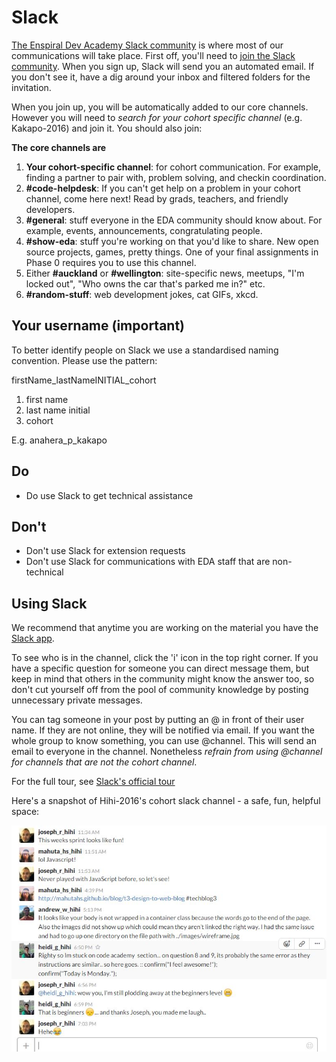 # Slack

[The Enspiral Dev Academy Slack community](https://enspiral-dev-academy.slack.com/messages/general/) is where most of our communications will take place. First off, you'll need to [join the Slack community](https://edaslackinvite.herokuapp.com/). When you sign up, Slack will send you an automated email. If you don't see it, have a dig around your inbox and filtered folders for the invitation.

When you join up, you will be automatically added to our core channels. However you will need to *search for your cohort specific channel* (e.g. Kakapo-2016) and join it. You should also join:

**The core channels are**
1. **Your cohort-specific channel**: for cohort communication. For example, finding a partner to pair with, problem solving, and checkin coordination.
2. **#code-helpdesk**: If you can't get help on a problem in your cohort channel, come here next! Read by grads, teachers, and friendly developers.
3. **#general**: stuff everyone in the EDA community should know about. For example, events, announcements, congratulating people.
4. **#show-eda**: stuff you're working on that you'd like to share. New open source projects, games, pretty things. One of your final assignments in Phase 0 requires you to use this channel.
5. Either **#auckland** or **#wellington**: site-specific news, meetups, "I'm locked out", "Who owns the car that's parked me in?" etc.
6. **#random-stuff**: web development jokes, cat GIFs, xkcd.


## Your username (important)

To better identify people on Slack we use a standardised naming convention. Please use the pattern:

firstName_lastNameINITIAL_cohort

1. first name
2. last name initial
3. cohort

E.g. anahera_p_kakapo

## Do

- Do use Slack to get technical assistance

## Don't

- Don't use Slack for extension requests
- Don't use Slack for communications with EDA staff that are non-technical


## Using Slack

We recommend that anytime you are working on the material you have the [Slack app](https://slack.com/downloads).

To see who is in the channel, click the 'i' icon in the top right corner. If you have a specific question for someone you can direct message them, but keep in mind that others in the community might know the answer too, so don't cut yourself off from the pool of community knowledge by posting unnecessary private messages.

You can tag someone in your post by putting an @ in front of their user name. If they are not online, they will be notified via email. If you want the whole group to know something, you can use @channel. This will send an email to everyone in the channel. Nonetheless *refrain from using @channel for channels that are not the cohort channel*.

For the full tour, see [Slack's official tour](https://enspiral-dev-academy.slack.com/is/team-communication)

Here's a snapshot of Hihi-2016's cohort slack channel - a safe, fun, helpful space:

![Hihi-2016 cohort chat screenshot](friendly-cohort-channel.JPG)

